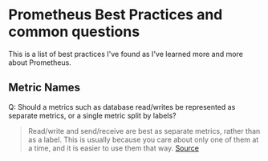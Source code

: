 # Prometheus Best Practices and common questions

This is a list of best practices I've found as I've learned more and more about Prometheus.

## Metric Names

Q: Should a metrics such as database read/writes be represented as separate metrics, or a single metric split by labels?

> Read/write and send/receive are best as separate metrics, rather than as a label. This is usually because you care about only one of them at a time, and it is easier to use them that way.
[Source](https://prometheus.io/docs/instrumenting/writing_exporters/#labels)
